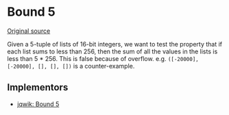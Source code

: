 # Bound 5

[Original source](https://github.com/mc-imperial/hypothesis-ecoop-2020-artifact/tree/master/smartcheck-benchmarks/evaluations/bound5)

Given a 5-tuple of
lists of 16-bit integers, we want to test the property that if each list sums
to less than 256, then the sum of all the values in the lists is less than
5 * 256. This is false because of overflow. e.g.
`([-20000], [-20000], [], [], [])` is a counter-example.

## Implementors

- [jqwik: Bound 5](/pbt-libraries/src/test/java/challenges/bound5/Bound5Properties.java)
